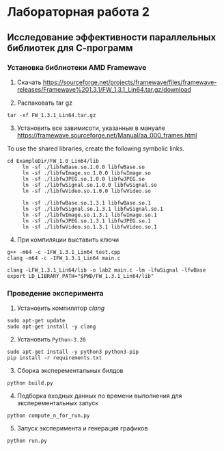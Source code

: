 # Лабораторная работа 2

## Исследование эффективности параллельных библиотек для С-программ

### Установка библиотеки AMD Framewave

1. Скачать https://sourceforge.net/projects/framewave/files/framewave-releases/Framewave%201.3.1/FW_1.3.1_Lin64.tar.gz/download

2. Распаковать tar gz
```
tar -xf FW_1.3.1_Lin64.tar.gz
```

3. Установить все завимисоти, указанные в мануале https://framewave.sourceforge.net/Manual/aa_000_frames.html

To use the shared libraries, create the following symbolic links.
```shell
cd ExampleDir/FW_1.0_Lin64/lib
     ln -sf ./libfwBase.so.1.0.0 libfwBase.so
     ln -sf ./libfwImage.so.1.0.0 libfwImage.so
     ln -sf ./libfwJPEG.so.1.0.0 libfwJPEG.so
     ln -sf ./libfwSignal.so.1.0.0 libfwSignal.so
     ln -sf ./libfwVideo.so.1.0.0 libfwVideo.so
     
     ln -sf ./libfwBase.so.1.3.1 libfwBase.so.1
     ln -sf ./libfwSignal.so.1.3.1 libfwSignal.so.1
     ln -sf ./libfwImage.so.1.3.1 libfwImage.so.1
     ln -sf ./libfwJPEG.so.1.3.1 libfwJPEG.so.1
     ln -sf ./libfwVideo.so.1.3.1 libfwVideo.so.1
```
4. При компиляции выставить ключи
```shell
g++ -m64 -c -IFW_1.3.1_Lin64 test.cpp
clang -m64 -c -IFW_1.3.1_Lin64 main.c

clang -LFW_1.3.1_Lin64/lib -o lab2 main.c -lm -lfwSignal -lfwBase
export LD_LIBRARY_PATH="$PWD/FW_1.3.1_Lin64/lib"
```

### Проведение эксперимента

1. Установить компилятор *clang*
```
sudo apt-get update
sudo apt-get install -y clang
```
2. Установить `Python-3.20`
```
sudo apt-get install -y python3 python3-pip
pip install -r requirements.txt
```
3. Сборка эксперементальных билдов
```
python build.py
```

4. Подборка входных данных по времени выполнения для эксперементальных запуск
```
python compute_n_for_run.py
```

5. Запуск эксперимента и генерация графиков
```
python run.py
```
